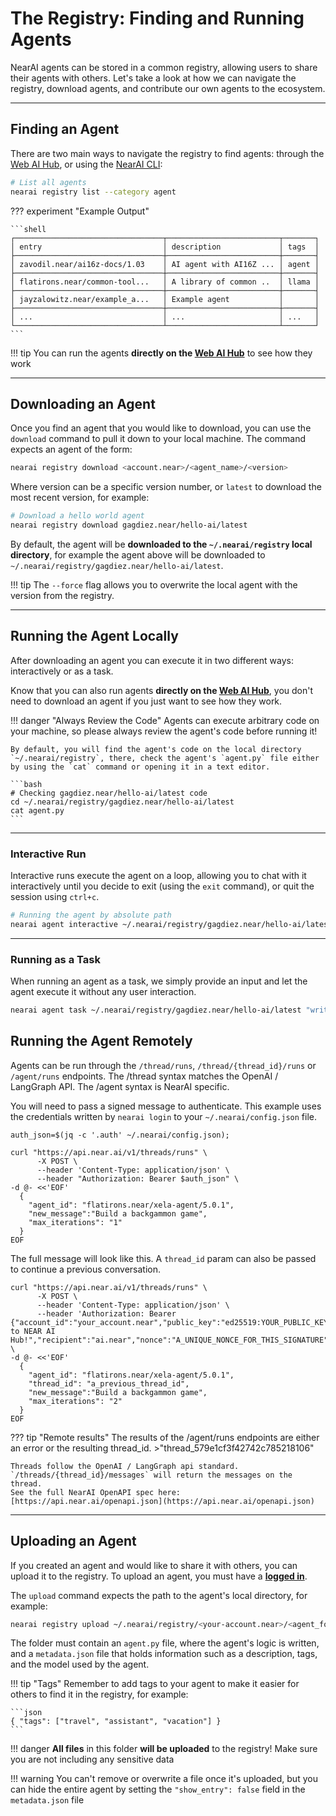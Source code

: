 # The Registry: Finding and Running Agents

NearAI agents can be stored in a common registry, allowing users to share their agents with others. Let's take a look at how we can navigate the registry, download agents, and contribute our own agents to the ecosystem.

---

## Finding an Agent

There are two main ways to navigate the registry to find agents: through the [Web AI Hub](https://app.near.ai/agents), or using the [NearAI CLI](./agents/quickstart.md):


```bash
# List all agents
nearai registry list --category agent
```

??? experiment "Example Output"

    ```shell
    ┌─────────────────────────────────┬─────────────────────────┬───────┐
    │ entry                           │ description             │ tags  │
    ├─────────────────────────────────┼─────────────────────────┼───────┤
    │ zavodil.near/ai16z-docs/1.03    │ AI agent with AI16Z ... │ agent │
    ├─────────────────────────────────┼─────────────────────────┼───────┤
    │ flatirons.near/common-tool...   │ A library of common ..  │ llama │
    ├─────────────────────────────────┼─────────────────────────┼───────┤
    │ jayzalowitz.near/example_a...   │ Example agent           │       │
    ├─────────────────────────────────┼─────────────────────────┼───────┤
    │ ...                             │ ...                     │ ...   │
    └─────────────────────────────────┴─────────────────────────┴───────┘
    ```

!!! tip
    You can run the agents **directly on the [Web AI Hub](https://app.near.ai/agents)** to see how they work

---

## Downloading an Agent

Once you find an agent that you would like to download, you can use the `download` command to pull it down to your local machine. The command expects an agent of the form:

```bash
nearai registry download <account.near>/<agent_name>/<version>
```

Where version can be a specific version number, or `latest` to download the most recent version, for example: 

```bash 
# Download a hello world agent
nearai registry download gagdiez.near/hello-ai/latest
```

By default, the agent will be **downloaded to the `~/.nearai/registry` local directory**, for example the agent above will be downloaded to `~/.nearai/registry/gagdiez.near/hello-ai/latest`.

!!! tip
    The `--force` flag allows you to overwrite the local agent with the version from the registry.

---

## Running the Agent Locally

After downloading an agent you can execute it in two different ways: interactively or as a task.

Know that you can also run agents **directly on the [Web AI Hub](https://app.near.ai/agents)**, you don't need to download an agent if you just want to see how they work.

!!! danger "Always Review the Code"
    Agents can execute arbitrary code on your machine, so please always review the agent's code before running it!
    
    By default, you will find the agent's code on the local directory `~/.nearai/registry`, there, check the agent's `agent.py` file either by using the `cat` command or opening it in a text editor.

    ```bash
    # Checking gagdiez.near/hello-ai/latest code
    cd ~/.nearai/registry/gagdiez.near/hello-ai/latest
    cat agent.py
    ```

<hr class="subsection">

### Interactive Run

Interactive runs execute the agent on a loop, allowing you to chat with it interactively until you decide to exit (using the `exit` command), or quit the session using `ctrl+c`.

```bash
# Running the agent by absolute path
nearai agent interactive ~/.nearai/registry/gagdiez.near/hello-ai/latest --local
```

<hr class="subsection">

### Running as a Task
When running an agent as a task, we simply provide an input and let the agent execute it without any user interaction.

```bash
nearai agent task ~/.nearai/registry/gagdiez.near/hello-ai/latest "write a poem about the sorrow of loosing oneself, but end on a positive note" --local
```

## Running the Agent Remotely

Agents can be run through the `/thread/runs`, `/thread/{thread_id}/runs` or  `/agent/runs` endpoints. The /thread syntax
matches the OpenAI / LangGraph API. The /agent syntax is NearAI specific.

You will need to pass a signed message to authenticate. This example uses the credentials written by `nearai login` to
your `~/.nearai/config.json` file.

```shell
auth_json=$(jq -c '.auth' ~/.nearai/config.json);

curl "https://api.near.ai/v1/threads/runs" \
      -X POST \
      --header 'Content-Type: application/json' \
      --header "Authorization: Bearer $auth_json" \
-d @- <<'EOF'
  {
    "agent_id": "flatirons.near/xela-agent/5.0.1",
    "new_message":"Build a backgammon game",
    "max_iterations": "1"
  }
EOF
```

The full message will look like this. A `thread_id` param can also be passed to continue a previous conversation. 
```shell
curl "https://api.near.ai/v1/threads/runs" \
      -X POST \
      --header 'Content-Type: application/json' \
      --header 'Authorization: Bearer {"account_id":"your_account.near","public_key":"ed25519:YOUR_PUBLIC_KEY","signature":"A_REAL_SIGNATURE","callback_url":"https://app.near.ai/","message":"Welcome to NEAR AI Hub!","recipient":"ai.near","nonce":"A_UNIQUE_NONCE_FOR_THIS_SIGNATURE"}' \
-d @- <<'EOF'
  {
    "agent_id": "flatirons.near/xela-agent/5.0.1",
    "thread_id": "a_previous_thread_id",
    "new_message":"Build a backgammon game", 
    "max_iterations": "2"
  }
EOF
```

??? tip "Remote results"
    The results of the /agent/runs endpoints are either an error or the resulting thread_id.
    >"thread_579e1cf3f42742c785218106"

    Threads follow the OpenAI / LangGraph api standard. `/threads/{thread_id}/messages` will return the messages on the thread.
    See the full NearAI OpenAPI spec here: [https://api.near.ai/openapi.json](https://api.near.ai/openapi.json)

---

## Uploading an Agent

If you created an agent and would like to share it with others, you can upload it to the registry. To upload an agent, you must have a [**logged in**](./agents/quickstart.md#login-to-nearai).

The `upload` command expects the path to the agent's local directory, for example:

```bash
nearai registry upload ~/.nearai/registry/<your-account.near>/<agent_folder>
```

The folder must contain an `agent.py` file, where the agent's logic is written, and a `metadata.json` file that holds information such as a description, tags, and the model used by the agent.

!!! tip "Tags"
    Remember to add tags to your agent to make it easier for others to find it in the registry, for example:
    
    ```json
    { "tags": ["travel", "assistant", "vacation"] }
    ```

!!! danger
    **All files** in this folder **will be uploaded** to the registry! Make sure you are not including any sensitive data

!!! warning
    You can't remove or overwrite a file once it's uploaded, but you can hide the entire agent by setting the `"show_entry": false` field in the `metadata.json` file